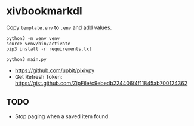 # xivbookmarkdl

Copy `template.env` to `.env` and add values.

```
python3 -m venv venv
source venv/bin/activate
pip3 install -r requirements.txt

python3 main.py
```

- <https://github.com/upbit/pixivpy>
- Get Refresh Token: <https://gist.github.com/ZipFile/c9ebedb224406f4f11845ab700124362>

## TODO

- Stop paging when a saved item found.

